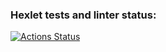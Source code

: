 ### Hexlet tests and linter status:
[![Actions Status](https://github.com/kalaratri/qa-engineer-project-84/actions/workflows/hexlet-check.yml/badge.svg)](https://github.com/kalaratri/qa-engineer-project-84/actions)